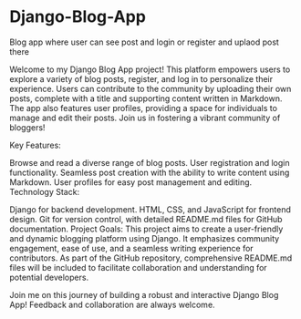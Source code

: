 # Django-Blog-App
Blog app where user can see post and login or register and uplaod post there

Welcome to my Django Blog App project! This platform empowers users to explore a variety of blog posts, register, and log in to personalize their experience. Users can contribute to the community by uploading their own posts, complete with a title and supporting content written in Markdown. The app also features user profiles, providing a space for individuals to manage and edit their posts. Join us in fostering a vibrant community of bloggers!

Key Features:

Browse and read a diverse range of blog posts.
User registration and login functionality.
Seamless post creation with the ability to write content using Markdown.
User profiles for easy post management and editing.
Technology Stack:

Django for backend development.
HTML, CSS, and JavaScript for frontend design.
Git for version control, with detailed README.md files for GitHub documentation.
Project Goals:
This project aims to create a user-friendly and dynamic blogging platform using Django. It emphasizes community engagement, ease of use, and a seamless writing experience for contributors. As part of the GitHub repository, comprehensive README.md files will be included to facilitate collaboration and understanding for potential developers.

Join me on this journey of building a robust and interactive Django Blog App! Feedback and collaboration are always welcome.
